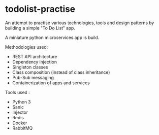 # todolist-practise
An attempt to practise various technologies, tools and design patterns by building a simple "To Do List" app.

A miniature python microservices app is build. 

Methodologies used:
 - REST API architecture
 - Dependency injection
 - Singleton classes 
 - Class composition (instead of class inheritance)
 - Pub-Sub messaging
 - Containerization of apps and services

Tools used :
  - Python 3
  - Sanic
  - Injector
  - Redis
  - Docker
  - RabbitMQ


